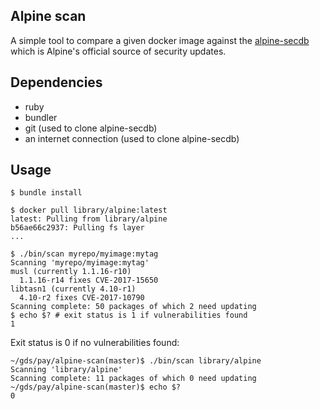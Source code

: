 ## Alpine scan

A simple tool to compare a given docker image against the
[alpine-secdb](https://git.alpinelinux.org/cgit/alpine-secdb/) which is Alpine's official source of security updates.

## Dependencies

- ruby
- bundler
- git (used to clone alpine-secdb)
- an internet connection (used to clone alpine-secdb)

## Usage

```
$ bundle install

$ docker pull library/alpine:latest
latest: Pulling from library/alpine
b56ae66c2937: Pulling fs layer
...

$ ./bin/scan myrepo/myimage:mytag
Scanning 'myrepo/myimage:mytag'
musl (currently 1.1.16-r10)
  1.1.16-r14 fixes CVE-2017-15650
libtasn1 (currently 4.10-r1)
  4.10-r2 fixes CVE-2017-10790
Scanning complete: 50 packages of which 2 need updating
$ echo $? # exit status is 1 if vulnerabilities found
1
```

Exit status is 0 if no vulnerabilities found:

```
~/gds/pay/alpine-scan(master)$ ./bin/scan library/alpine
Scanning 'library/alpine'
Scanning complete: 11 packages of which 0 need updating
~/gds/pay/alpine-scan(master)$ echo $?
0
```
